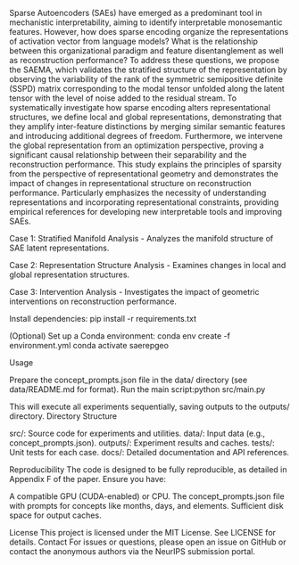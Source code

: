 Sparse Autoencoders (SAEs) have emerged as a predominant tool in mechanistic interpretability, aiming to identify interpretable monosemantic features. However, how does sparse encoding organize the representations of activation vector from language models? What is the relationship between this organizational paradigm and feature disentanglement as well as reconstruction performance? To address these questions, we propose the SAEMA, which validates the stratified structure of the representation by observing the variability of the rank of the symmetric semipositive definite (SSPD) matrix corresponding to the modal tensor unfolded along the latent tensor with the level of noise added to the residual stream. To systematically investigate how sparse encoding alters representational structures, we define local and global representations, demonstrating that they amplify inter-feature distinctions by merging similar semantic features and introducing additional degrees of freedom. Furthermore, we intervene the global representation from an optimization perspective, proving a significant causal relationship between their separability and the reconstruction performance. This study explains the principles of sparsity from the perspective of representational geometry and demonstrates the impact of changes in representational structure on reconstruction performance. Particularly emphasizes the necessity of understanding representations and incorporating representational constraints, providing empirical references for developing new interpretable tools and improving SAEs.


Case 1: Stratified Manifold Analysis - Analyzes the manifold structure of SAE latent representations.

Case 2: Representation Structure Analysis - Examines changes in local and global representation structures.

Case 3: Intervention Analysis - Investigates the impact of geometric interventions on reconstruction performance.




Install dependencies:
pip install -r requirements.txt


(Optional) Set up a Conda environment:
conda env create -f environment.yml
conda activate saerepgeo



Usage

Prepare the concept_prompts.json file in the data/ directory (see data/README.md for format).
Run the main script:python src/main.py



This will execute all experiments sequentially, saving outputs to the outputs/ directory.
Directory Structure

src/: Source code for experiments and utilities.
data/: Input data (e.g., concept_prompts.json).
outputs/: Experiment results and caches.
tests/: Unit tests for each case.
docs/: Detailed documentation and API references.

Reproducibility
The code is designed to be fully reproducible, as detailed in Appendix F of the paper. Ensure you have:

A compatible GPU (CUDA-enabled) or CPU.
The concept_prompts.json file with prompts for concepts like months, days, and elements.
Sufficient disk space for output caches.

License
This project is licensed under the MIT License. See LICENSE for details.
Contact
For issues or questions, please open an issue on GitHub or contact the anonymous authors via the NeurIPS submission portal.
